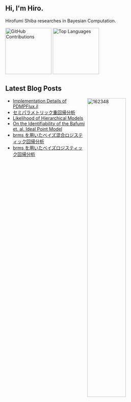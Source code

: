 ## Hi, I'm Hiro.

Hirofumi Shiba researches in Bayesian Computation.

<!--
<p align="left">
  <a href="https://github.com/162348">
    <img src="https://komarev.com/ghpvc/?username=162348&label=Profile%20views&color=0e75b6&style=flat" alt="162348" />
  </a>
  <a href="https://scholar.google.com/citations?user=qLFVWB0AAAAJ&hl=ja">
    <img height="20" src="https://img.shields.io/badge/Google%20Scholar-Click%20Here-blue" alt="Google Scholar" />
  </a>
  <a href="https://twitter.com/ano2math5">
    <img height="20" src="https://img.shields.io/badge/X-Follow-000000?logo=x" alt="X (Twitter) Follow" />
  </a>
</p>
-->
<p align="left">
  <img src="https://github-profile-summary-cards.vercel.app/api/cards/profile-details?username=162348&layout=compact&theme=dracula" alt="GitHub Contributions" style="height: 145px;" />
  <img src="https://github-readme-stats.vercel.app/api/top-langs/?username=162348&layout=compact&card_width=350&theme=dracula" alt="Top Languages" style="height: 145px;" />
</p>


<h2>Latest Blog Posts</h2>

<p><img align="right" width="49%" src="https://github-readme-stats.vercel.app/api?username=162348&show_icons=true&locale=en" alt="162348" /></p>

<!-- BLOG-POST-LIST:START -->
- [Implementation Details of PDMPFlux.jl](https://162348.github.io/posts/2024/Julia/Details.html)
- [セミパラメトリック重回帰分析](https://162348.github.io/posts/2024/Stat/Regression.html)
- [Likelihood of Hierarchical Models](https://162348.github.io/posts/2024/Probability/likelihood.html)
- [On the Identifiability of the Bafumi et. al. Ideal Point Model](https://162348.github.io/posts/2024/TransDimensionalModels/Bafumi.html)
- [brms を用いたベイズ混合ロジスティック回帰分析](https://162348.github.io/posts/2024/Survey/BayesGLMM.html)
- [brms を用いたベイズロジスティック回帰分析](https://162348.github.io/posts/2024/Survey/BayesGLM.html)
<!-- BLOG-POST-LIST:END -->


<!--
**162348/162348** is a ✨ _special_ ✨ repository because its `README.md` (this file) appears on your GitHub profile.

Here are some ideas to get you started:

- 🔭 I’m currently working on ...
- 🌱 I’m currently learning ...
- 👯 I’m looking to collaborate on ...
- 🤔 I’m looking for help with ...
- 💬 Ask me about ...
- 📫 How to reach me: ...
- 😄 Pronouns: ...
- ⚡ Fun fact: ...
-->
